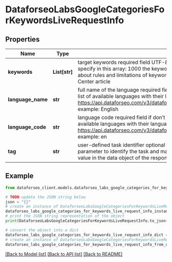 # DataforseoLabsGoogleCategoriesForKeywordsLiveRequestInfo


## Properties

Name | Type | Description | Notes
------------ | ------------- | ------------- | -------------
**keywords** | **List[str]** | target keywords required field UTF-8 encoding maximum number of keywords you can specify in this array: 1000 the keywords will be converted to lowercase format learn more about rules and limitations of keyword and keywords fields in DataForSEO APIs in this Help Center article | [optional] 
**language_name** | **str** | full name of the language required field if don’t specify language_code you can receive the list of available languages with their language_name by making a separate request to the https://api.dataforseo.com/v3/dataforseo_labs/google/categories_for_keywords/languages example: English | [optional] 
**language_code** | **str** | language code required field if don’t specify language_name you can receive the list of available languages with their language_code by making a separate request to the https://api.dataforseo.com/v3/dataforseo_labs/google/categories_for_keywords/languages example: en | [optional] 
**tag** | **str** | user-defined task identifier optional field the character limit is 255 you can use this parameter to identify the task and match it with the result you will find the specified tag value in the data object of the response | [optional] 

## Example

```python
from dataforseo_client.models.dataforseo_labs_google_categories_for_keywords_live_request_info import DataforseoLabsGoogleCategoriesForKeywordsLiveRequestInfo

# TODO update the JSON string below
json = "{}"
# create an instance of DataforseoLabsGoogleCategoriesForKeywordsLiveRequestInfo from a JSON string
dataforseo_labs_google_categories_for_keywords_live_request_info_instance = DataforseoLabsGoogleCategoriesForKeywordsLiveRequestInfo.from_json(json)
# print the JSON string representation of the object
print(DataforseoLabsGoogleCategoriesForKeywordsLiveRequestInfo.to_json())

# convert the object into a dict
dataforseo_labs_google_categories_for_keywords_live_request_info_dict = dataforseo_labs_google_categories_for_keywords_live_request_info_instance.to_dict()
# create an instance of DataforseoLabsGoogleCategoriesForKeywordsLiveRequestInfo from a dict
dataforseo_labs_google_categories_for_keywords_live_request_info_from_dict = DataforseoLabsGoogleCategoriesForKeywordsLiveRequestInfo.from_dict(dataforseo_labs_google_categories_for_keywords_live_request_info_dict)
```
[[Back to Model list]](../README.md#documentation-for-models) [[Back to API list]](../README.md#documentation-for-api-endpoints) [[Back to README]](../README.md)


